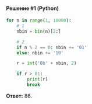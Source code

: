 #### Решение #1 (Python)
```python
for n in range(1, 10000):
    # 1
    nbin = bin(n)[2:]

    # 2
    if n % 2 == 0: nbin += '01'
    else: nbin += '10'

    r = int('0b' + nbin, 2)

    if r > 81:
        print(r)
        break
```
**Ответ:** 86.
